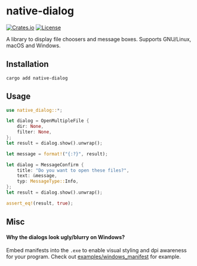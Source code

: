 # native-dialog

[![Crates.io](https://img.shields.io/crates/v/native-dialog.svg)](https://crates.io/crates/native-dialog)
[![License](https://img.shields.io/crates/l/native-dialog.svg)](LICENSE)

A library to display file choosers and message boxes. Supports GNU/Linux, macOS and Windows.

## Installation

```
cargo add native-dialog
```

## Usage

```rust
use native_dialog::*;

let dialog = OpenMultipleFile {
    dir: None,
    filter: None,
};
let result = dialog.show().unwrap();

let message = format!("{:?}", result);

let dialog = MessageConfirm {
    title: "Do you want to open these files?",
    text: &message,
    typ: MessageType::Info,
};
let result = dialog.show().unwrap();

assert_eq!(result, true);
```

## Misc

#### Why the dialogs look ugly/blurry on Windows?

Embed manifests into the `.exe` to enable visual styling and dpi awareness for your program. Check out [examples/windows_manifest](examples/windows_manifest) for example.
